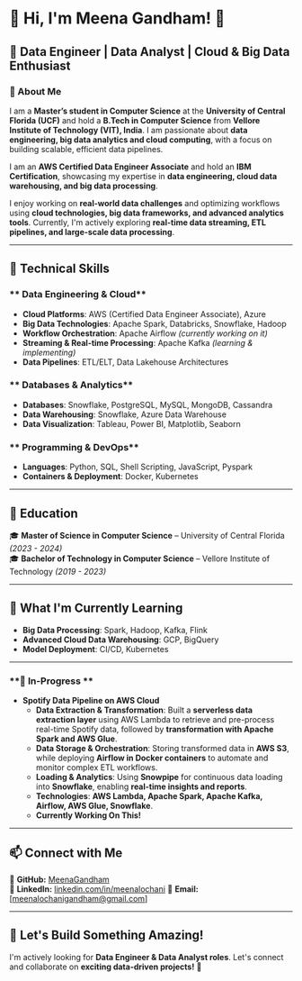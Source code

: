 # 👋 Hi, I'm Meena Gandham! 🚀

## 🎯 Data Engineer | Data Analyst | Cloud & Big Data Enthusiast

### 📌 About Me
I am a **Master’s student in Computer Science** at the **University of Central Florida (UCF)** and hold a **B.Tech in Computer Science** from **Vellore Institute of Technology (VIT), India**. I am passionate about **data engineering, big data analytics and cloud computing**, with a focus on building scalable, efficient data pipelines.

I am an **AWS Certified Data Engineer Associate** and hold an **IBM Certification**, showcasing my expertise in **data engineering, cloud data warehousing, and big data processing**.  

I enjoy working on **real-world data challenges** and optimizing workflows using **cloud technologies, big data frameworks, and advanced analytics tools**. Currently, I'm actively exploring **real-time data streaming, ETL pipelines, and large-scale data processing**.

---

## 🔧 **Technical Skills**  
### ** Data Engineering & Cloud**  
- **Cloud Platforms**: AWS (Certified Data Engineer Associate), Azure  
- **Big Data Technologies**: Apache Spark, Databricks, Snowflake, Hadoop  
- **Workflow Orchestration**: Apache Airflow *(currently working on it)*  
- **Streaming & Real-time Processing**: Apache Kafka *(learning & implementing)*  
- **Data Pipelines**: ETL/ELT, Data Lakehouse Architectures  

### ** Databases & Analytics**  
- **Databases**: Snowflake, PostgreSQL, MySQL, MongoDB, Cassandra  
- **Data Warehousing**: Snowflake, Azure Data Warehouse
- **Data Visualization**: Tableau, Power BI, Matplotlib, Seaborn  

### ** Programming & DevOps**  
- **Languages**: Python, SQL, Shell Scripting, JavaScript, Pyspark
- **Containers & Deployment**: Docker, Kubernetes  

---

## 📜 **Education**
🎓 **Master of Science in Computer Science** – University of Central Florida *(2023 - 2024)*  
🎓 **Bachelor of Technology in Computer Science** – Vellore Institute of Technology *(2019 - 2023)*  

---

## 🌱 **What I'm Currently Learning**
- **Big Data Processing**: Spark, Hadoop, Kafka, Flink  
- **Advanced Cloud Data Warehousing**: GCP, BigQuery  
- **Model Deployment**: CI/CD, Kubernetes 

---

### **🚀 In-Progress **
- **Spotify Data Pipeline on AWS Cloud** 
  - **Data Extraction & Transformation**: Built a **serverless data extraction layer** using AWS Lambda to retrieve and pre-process real-time Spotify data, followed by **transformation with Apache Spark and AWS Glue**.  
  - **Data Storage & Orchestration**: Storing transformed data in **AWS S3**, while deploying **Airflow in Docker containers** to automate and monitor complex ETL workflows.  
  - **Loading & Analytics**: Using **Snowpipe** for continuous data loading into **Snowflake**, enabling **real-time insights and reports**.  
  - **Technologies**: **AWS Lambda, Apache Spark, Apache Kafka, Airflow, AWS Glue, Snowflake**.  
  - **Currently Working On This!**
 
---

## 📫 **Connect with Me**
📌 **GitHub:** [MeenaGandham](https://github.com/MeenaGandham)  
📌 **LinkedIn:** [linkedin.com/in/meenalochani](https://www.linkedin.com/in/meenalochanigandham/) 
📌 **Email:** [meenalochanigandham@gmail.com]

---

## 🎯 **Let's Build Something Amazing!**
I'm actively looking for **Data Engineer & Data Analyst roles**. Let's connect and collaborate on **exciting data-driven projects!** 🚀  
